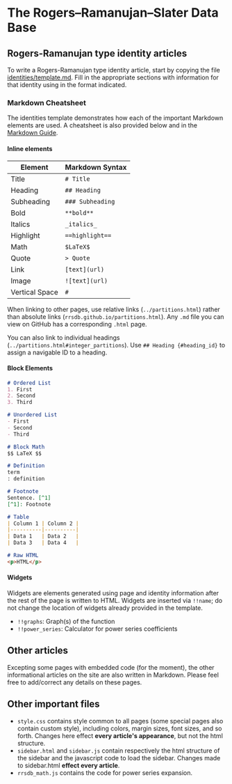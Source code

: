 # The Rogers–Ramanujan–Slater Data Base

## Rogers-Ramanujan type identity articles
To write a Rogers-Ramanujan type identity article, start by copying the file [identities/template.md](https://rrsdb.github.io/identities/template.md). Fill in the appropriate sections with information for that identity using in the format indicated.

### Markdown Cheatsheet

The identities template demonstrates how each of the important Markdown elements are used. A cheatsheet is also provided below and in the [Markdown Guide](https://www.markdownguide.org/cheat-sheet/).

#### Inline elements

| Element        | Markdown Syntax  |
|----------------|------------------|
| Title          | `# Title`        |
| Heading        | `## Heading`     |
| Subheading     | `### Subheading` |
| Bold           | `**bold**`       |
| Italics        | `_italics_`      |
| Highlight      | `==highlight==`  |
| Math           | `$LaTeX$`        |
| Quote          | `> Quote`        |
| Link           | `[text](url)`    |
| Image          | `![text](url)`   |
| Vertical Space | `#`              |

When linking to other pages, use relative links (`../partitions.html`) rather than absolute links (`rrsdb.github.io/partitions.html`). Any `.md` file you can view on GitHub has a corresponding `.html` page.

You can also link to individual headings (`../partitions.html#integer_partitions`). Use `## Heading {#heading_id}` to assign a navigable ID to a heading.

#### Block Elements

```md
# Ordered List
1. First
2. Second
3. Third

# Unordered List
- First
- Second
- Third

# Block Math
$$ LaTeX $$

# Definition
term
: definition

# Footnote
Sentence. [^1]
[^1]: Footnote

# Table
| Column 1 | Column 2 |
|----------|----------|
| Data 1   | Data 2   |
| Data 3   | Data 4   |

# Raw HTML
<p>HTML</p>
```

#### Widgets

Widgets are elements generated using page and identity information after the rest of the page is written to HTML. Widgets are inserted via `!!name`; do not change the location of widgets already provided in the template.

- `!!graphs`: Graph(s) of the function
- `!!power_series`: Calculator for power series coefficients

## Other articles

Excepting some pages with embedded code (for the moment), the other informational articles on the site are also written in Markdown. Please feel free to add/correct any details on these pages.

## Other important files

* ``style.css`` contains style common to all pages (some special pages also contain custom style), including colors, margin sizes, font sizes, and so forth. Changes here effect **every article's appearance**, but not the html structure.
* ``sidebar.html`` and ``sidebar.js`` contain respectively the html structure of the sidebar and the javascript code to load the sidebar. Changes made to sidebar.html **effect every article**.
* ``rrsdb_math.js`` contains the code for power series expansion.
